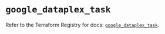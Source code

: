 # `google_dataplex_task`

Refer to the Terraform Registry for docs: [`google_dataplex_task`](https://registry.terraform.io/providers/hashicorp/google/6.40.0/docs/resources/dataplex_task).
